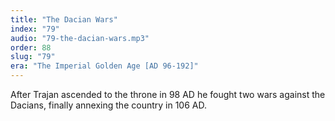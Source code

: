 ```yaml
---
title: "The Dacian Wars"
index: "79"
audio: "79-the-dacian-wars.mp3"
order: 88
slug: "79"
era: "The Imperial Golden Age [AD 96-192]"
---
```


After Trajan ascended to the throne in 98 AD he fought two wars against the Dacians, finally annexing the country in 106 AD.


